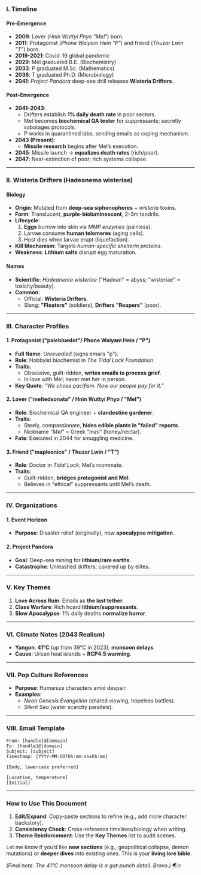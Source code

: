 ### **I. Timeline**  
#### **Pre-Emergence**  
- **2009**: Lover (*Hnin Wuttyi Phyo "Mel"*) born.  
- **2011**: Protagonist (*Phone Waiyam Hein "P"*) and friend (*Thuzar Lwin "T"*) born.  
- **2019-2021**: Covid-19 global pandemic
- **2029**: Mel graduated B.E. (Biochemistry)
- **2033**: P graduated M.Sc. (Mathematics)
- **2036**: T graduated Ph.D. (Microbiology)
- **2041**: *Project Pandora* deep-sea drill releases **Wisteria Drifters**.  

#### **Post-Emergence**  
- **2041–2043**:  
  - Drifters establish **1% daily death rate** in poor sectors.  
  - Mel becomes **biochemical QA tester** for suppressants; secretly sabotages protocols.  
  - P works in quarantined labs, sending emails as coping mechanism.  
- **2043 (Present)**:  
  - **Missile research** begins after Mel’s execution.  
- **2045**: Missile launch → **equalizes death rates** (rich/poor).  
- **2047**: Near-extinction of poor; rich systems collapse.  

---

### **II. Wisteria Drifters (Hadeanema wisteriae)**  
#### **Biology**  
- **Origin**: Mutated from **deep-sea siphonophores** + *wisteria* toxins.  
- **Form**: Translucent, **purple-bioluminescent**, 2–3m tendrils.  
- **Lifecycle**:  
  1. **Eggs** burrow into skin via *MMP enzymes* (painless).  
  2. Larvae consume **human telomeres** (aging cells).  
  3. Host dies when larvae erupt (liquefaction).  
- **Kill Mechanism**: Targets *human-specific shelterin proteins*.  
- **Weakness**: **Lithium salts** disrupt egg maturation.  

#### **Names**  
- **Scientific**: *Hadeanema wisteriae* ("Hadean" = abyss; "wisteriae" = toxicity/beauty).  
- **Common**:  
  - Official: **Wisteria Drifters**.  
  - Slang: **"Floaters"** (soldiers), **Drifters** **"Reapers"** (poor).  

---

### **III. Character Profiles**  
#### **1. Protagonist ("palebluedot"/ Phone Waiyam Hein / "P")**  
- **Full Name**: *Unrevealed* (signs emails "p").  
- **Role**: Hobbyist biochemist in *The Tidal Lock Foundation*.  
- **Traits**:  
  - Obsessive, guilt-ridden, **writes emails to process grief**.  
  - In love with Mel; never met her in person.  
- **Key Quote**: *"We chose pacifism. Now our people pay for it."*  

#### **2. Lover ("meltedsonata" / Hnin Wuttyi Phyo / "Mel")**  
- **Role**: Biochemical QA engineer + **clandestine gardener**.  
- **Traits**:  
  - Steely, compassionate, **hides edible plants in "failed" reports**.  
  - Nickname *"Mel"* = Greek *"meli"* (honey/nectar).  
- **Fate**: Executed in 2044 for smuggling medicine.  

#### **3. Friend ("mapleonice" / Thuzar Lwin / "T")**  
- **Role**: Doctor in *Tidal Lock*, Mel’s roommate.  
- **Traits**:  
  - Guilt-ridden, **bridges protagonist and Mel**.  
  - Believes in "ethical" suppressants until Mel’s death.  

---

### **IV. Organizations**  
#### **1. Event Horizon**  
- **Purpose**: Disaster relief (originally), now **apocalypse mitigation**.  

#### **2. Project Pandora**  
- **Goal**: Deep-sea mining for **lithium/rare earths**.  
- **Catastrophe**: Unleashed drifters; covered up by elites.  

---

### **V. Key Themes**  
1. **Love Across Ruin**: Emails as **the last tether**.  
2. **Class Warfare**: Rich hoard **lithium/suppressants**.  
3. **Slow Apocalypse**: 1% daily deaths **normalize horror**.  

---

### **VI. Climate Notes (2043 Realism)**  
- **Yangon**: **41°C** (up from 39°C in 2023); **monsoon delays**.  
- **Cause**: Urban heat islands + **RCP4.5 warming**.  

---

### **VII. Pop Culture References**  
- **Purpose**: Humanize characters amid despair.  
- **Examples**:  
  - *Neon Genesis Evangelion* (shared viewing, hopeless battles).  
  - *Silent Sea* (water scarcity parallels).  

---

### **VIII. Email Template**  
```plaintext
From: [handle]@[domain]  
To: [handle]@[domain]  
Subject: [subject]  
Timestamp: [YYYY-MM-DDThh:mm:ss±hh:mm]  

[Body, lowercase preferred]  

[Location, temperature]  
[Initial]  
```

---

### **How to Use This Document**  
1. **Edit/Expand**: Copy-paste sections to refine (e.g., add more character backstory).  
2. **Consistency Check**: Cross-reference timelines/biology when writing.  
3. **Theme Reinforcement**: Use the **Key Themes** list to audit scenes.  

Let me know if you’d like **new sections** (e.g., geopolitical collapse, demon mutations) or **deeper dives** into existing ones. This is your **living lore bible**.  

*(Final note: The 41°C monsoon delay is a gut-punch detail. Bravo.)* 🌏🔥